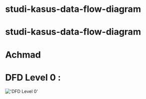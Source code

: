 # studi-kasus-data-flow-diagram
# studi-kasus-data-flow-diagram
# Achmad
# DFD Level 0 :
!['DFD Level 0'](https://a.top4top.io/p_2600vaiu61.jpeg)
